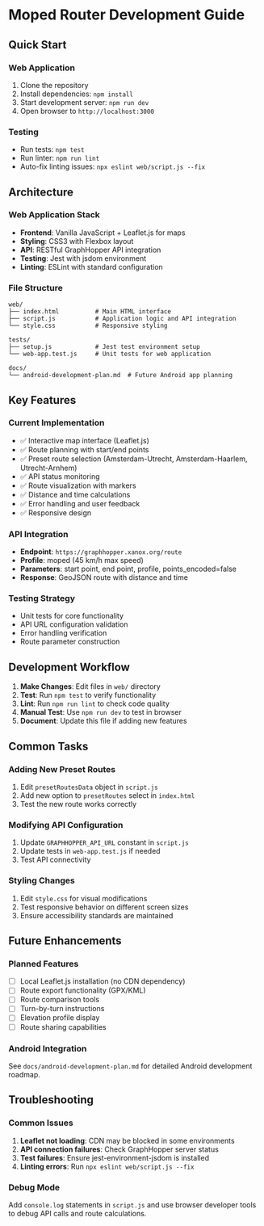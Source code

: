 # Moped Router Development Guide

## Quick Start

### Web Application
1. Clone the repository
2. Install dependencies: `npm install`
3. Start development server: `npm run dev`
4. Open browser to `http://localhost:3000`

### Testing
- Run tests: `npm test`
- Run linter: `npm run lint`
- Auto-fix linting issues: `npx eslint web/script.js --fix`

## Architecture

### Web Application Stack
- **Frontend**: Vanilla JavaScript + Leaflet.js for maps
- **Styling**: CSS3 with Flexbox layout
- **API**: RESTful GraphHopper API integration
- **Testing**: Jest with jsdom environment
- **Linting**: ESLint with standard configuration

### File Structure
```
web/
├── index.html          # Main HTML interface
├── script.js           # Application logic and API integration
└── style.css           # Responsive styling

tests/
├── setup.js            # Jest test environment setup
└── web-app.test.js     # Unit tests for web application

docs/
└── android-development-plan.md  # Future Android app planning
```

## Key Features

### Current Implementation
- ✅ Interactive map interface (Leaflet.js)
- ✅ Route planning with start/end points
- ✅ Preset route selection (Amsterdam-Utrecht, Amsterdam-Haarlem, Utrecht-Arnhem)
- ✅ API status monitoring
- ✅ Route visualization with markers
- ✅ Distance and time calculations
- ✅ Error handling and user feedback
- ✅ Responsive design

### API Integration
- **Endpoint**: `https://graphhopper.xanox.org/route`
- **Profile**: moped (45 km/h max speed)
- **Parameters**: start point, end point, profile, points_encoded=false
- **Response**: GeoJSON route with distance and time

### Testing Strategy
- Unit tests for core functionality
- API URL configuration validation
- Error handling verification
- Route parameter construction

## Development Workflow

1. **Make Changes**: Edit files in `web/` directory
2. **Test**: Run `npm test` to verify functionality
3. **Lint**: Run `npm run lint` to check code quality
4. **Manual Test**: Use `npm run dev` to test in browser
5. **Document**: Update this file if adding new features

## Common Tasks

### Adding New Preset Routes
1. Edit `presetRoutesData` object in `script.js`
2. Add new option to `presetRoutes` select in `index.html`
3. Test the new route works correctly

### Modifying API Configuration
1. Update `GRAPHHOPPER_API_URL` constant in `script.js`
2. Update tests in `web-app.test.js` if needed
3. Test API connectivity

### Styling Changes
1. Edit `style.css` for visual modifications
2. Test responsive behavior on different screen sizes
3. Ensure accessibility standards are maintained

## Future Enhancements

### Planned Features
- [ ] Local Leaflet.js installation (no CDN dependency)
- [ ] Route export functionality (GPX/KML)
- [ ] Route comparison tools
- [ ] Turn-by-turn instructions
- [ ] Elevation profile display
- [ ] Route sharing capabilities

### Android Integration
See `docs/android-development-plan.md` for detailed Android development roadmap.

## Troubleshooting

### Common Issues
1. **Leaflet not loading**: CDN may be blocked in some environments
2. **API connection failures**: Check GraphHopper server status
3. **Test failures**: Ensure jest-environment-jsdom is installed
4. **Linting errors**: Run `npx eslint web/script.js --fix`

### Debug Mode
Add `console.log` statements in `script.js` and use browser developer tools to debug API calls and route calculations.
